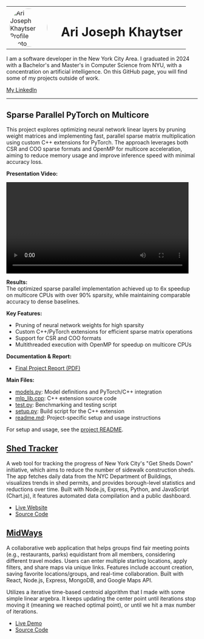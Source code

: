 <table>
    <tr>
        <td>
            <img src="https://gcdnb.pbrd.co/images/xWws3qF5HKq0.png?o=1" alt="Ari Joseph Khaytser Profile Photo" width="100" style="border-radius:50%;">
        </td>
        <td>
            <h1 style="margin-left: 20px;">Ari Joseph Khaytser</h1>
        </td>
    </tr>
</table>

I am a software developer in the New York City Area. I graduated in 2024 with a Bachelor's and Master's in Computer Science from NYU, with a concentration on artificial intelligence. On this GitHub page, you will find some of my projects outside of work. 

[My LinkedIn](https://www.linkedin.com/in/ari-josephk/)

---

## Sparse Parallel PyTorch on Multicore

This project explores optimizing neural network linear layers by pruning weight matrices and implementing fast, parallel sparse matrix multiplication using custom C++ extensions for PyTorch. The approach leverages both CSR and COO sparse formats and OpenMP for multicore acceleration, aiming to reduce memory usage and improve inference speed with minimal accuracy loss.

**Presentation Video:**

<video width="480" controls>
  <source src="Sparse Parallel PyTorch on Multicore/Multicore Presentation.mp4" type="video/mp4">
  Your browser does not support the video tag.
</video>

**Results:**  
The optimized sparse parallel implementation achieved up to 6x speedup on multicore CPUs with over 90% sparsity, while maintaining comparable accuracy to dense baselines.

**Key Features:**
- Pruning of neural network weights for high sparsity
- Custom C++/PyTorch extensions for efficient sparse matrix operations
- Support for CSR and COO formats
- Multithreaded execution with OpenMP for speedup on multicore CPUs

**Documentation & Report:**
- [Final Project Report (PDF)](Sparse%20Parallel%20PyTorch%20on%20Multicore/Multicore_Final_Project_Report.pdf)

**Main Files:**
- [models.py](Sparse%20Parallel%20PyTorch%20on%20Multicore/models.py): Model definitions and PyTorch/C++ integration
- [mlp_lib.cpp](Sparse%20Parallel%20PyTorch%20on%20Multicore/mlp_lib.cpp): C++ extension source code
- [test.py](Sparse%20Parallel%20PyTorch%20on%20Multicore/test.py): Benchmarking and testing script
- [setup.py](Sparse%20Parallel%20PyTorch%20on%20Multicore/setup.py): Build script for the C++ extension
- [readme.md](Sparse%20Parallel%20PyTorch%20on%20Multicore/readme.md): Project-specific setup and usage instructions


For setup and usage, see the [project README](Sparse%20Parallel%20PyTorch%20on%20Multicore/readme.md).


## [Shed Tracker](https://github.com/ari-josephk/Shed-Tracker)
A web tool for tracking the progress of New York City's "Get Sheds Down" initiative, which aims to reduce the number of sidewalk construction sheds. The app fetches daily data from the NYC Department of Buildings, visualizes trends in shed permits, and provides borough-level statistics and reductions over time. Built with Node.js, Express, Python, and JavaScript (Chart.js), it features automated data compilation and a public dashboard.
- [Live Website](https://ari-josephk.github.io/Shed-Tracker/)
- [Source Code](https://github.com/ari-josephk/Shed-Tracker)

## [MidWays](https://github.com/ari-josephk/Midways)
A collaborative web application that helps groups find fair meeting points (e.g., restaurants, parks) equidistant from all members, considering different travel modes. Users can enter multiple starting locations, apply filters, and share maps via unique links. Features include account creation, saving favorite locations/groups, and real-time collaboration. Built with React, Node.js, Express, MongoDB, and Google Maps API.

Utilizes a iterative time-based centroid algorithm that I made with some simple linear argebra. It keeps updating the center point until iterations stop moving it (meaning we reached optimal point), or until we hit a max number of iterations. 


- [Live Demo](https://midways-cloud-run-4tzuhyxh3a-uc.a.run.app/)
- [Source Code](https://github.com/ari-josephk/Midways)


